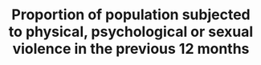 ---
data_non_statistical: true
goal_meta_link: http://unstats.un.org/sdgs/files/metadata-compilation/Metadata-Goal-16.pdf
graph: null
graph_title: Proportion of population subjected to physical, psychological or sexual
  violence in the previous 12 months
graph_type: null
has_metadata: false
indicator: 16.1.3
indicator_name: Proportion of population subjected to physical, psychological or sexual
  violence in the previous 12 months
indicator_sort_order: 16-01-03
indicator_variable: null
layout: indicator
permalink: /16-1-3/
published: true
reporting_status: notstarted
sdg_goal: 16
source_active_1: true
source_notes_1: null
source_title_1: null
target: Significantly reduce all forms of violence and related death rates everywhere.
target_id: '16.1'
title: Proportion of population subjected to physical, psychological or sexual violence
  in the previous 12 months
un_custodial_agency: 'UNODC  (Partnering Agencies: UN Women, UNFPA, WHO)'
un_designated_tier: '2'
variable_description: null
variable_notes: null
---